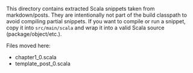 This directory contains extracted Scala snippets taken from markdown/posts.
They are intentionally not part of the build classpath to avoid compiling
partial snippets. If you want to compile or run a snippet, copy it into
`src/main/scala` and wrap it into a valid Scala source (package/object/etc.).

Files moved here:
- chapter1_0.scala
- template_post_0.scala
